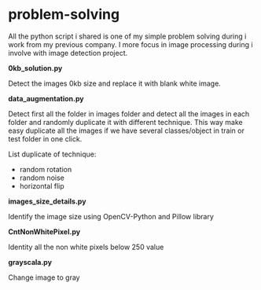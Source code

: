 # problem-solving

All the python script i shared is one of my simple problem solving during i work from my previous company. I more focus in image processing during i involve with image detection project.

**0kb_solution.py**

Detect the images 0kb size and replace it with blank white image. 

**data_augmentation.py**

Detect first all the folder in images folder and detect all the images in each folder and randomly duplicate it with different technique. This way make easy duplicate all the images if we have several classes/object in train or test folder in one click.

List duplicate of technique:
- random rotation
- random noise
- horizontal flip

**images_size_details.py**

Identify the image size using OpenCV-Python and Pillow library 

**CntNonWhitePixel.py**

Identity all the non white pixels below 250 value 


**grayscala.py**

Change image to gray

